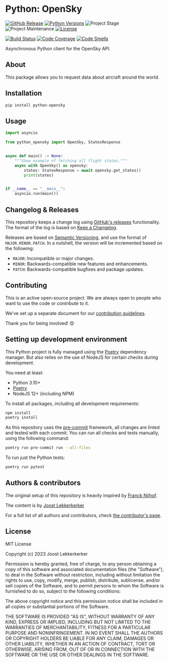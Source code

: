 # Python: OpenSky

[![GitHub Release][releases-shield]][releases]
[![Python Versions][python-versions-shield]][pypi]
![Project Stage][project-stage-shield]
![Project Maintenance][maintenance-shield]
[![License][license-shield]](LICENSE.md)

[![Build Status][build-shield]][build]
[![Code Coverage][codecov-shield]][codecov]
[![Code Smells][code-smells]][sonarcloud]

Asynchronous Python client for the OpenSky API.

## About

This package allows you to request data about aircraft around the world.

## Installation

```bash
pip install python-opensky
```

## Usage

```python
import asyncio

from python_opensky import OpenSky, StatesResponse


async def main() -> None:
    """Show example of fetching all flight states."""
    async with OpenSky() as opensky:
        states: StatesResponse = await opensky.get_states()
        print(states)


if __name__ == "__main__":
    asyncio.run(main())
```

## Changelog & Releases

This repository keeps a change log using [GitHub's releases][releases]
functionality. The format of the log is based on
[Keep a Changelog][keepchangelog].

Releases are based on [Semantic Versioning][semver], and use the format
of ``MAJOR.MINOR.PATCH``. In a nutshell, the version will be incremented
based on the following:

- ``MAJOR``: Incompatible or major changes.
- ``MINOR``: Backwards-compatible new features and enhancements.
- ``PATCH``: Backwards-compatible bugfixes and package updates.

## Contributing

This is an active open-source project. We are always open to people who want to
use the code or contribute to it.

We've set up a separate document for our
[contribution guidelines](.github/CONTRIBUTING.md).

Thank you for being involved! :heart_eyes:

## Setting up development environment

This Python project is fully managed using the [Poetry][poetry] dependency manager. But also relies on the use of NodeJS for certain checks during development.

You need at least:

- Python 3.10+
- [Poetry][poetry-install]
- NodeJS 12+ (including NPM)

To install all packages, including all development requirements:

```bash
npm install
poetry install
```

As this repository uses the [pre-commit][pre-commit] framework, all changes
are linted and tested with each commit. You can run all checks and tests
manually, using the following command:

```bash
poetry run pre-commit run --all-files
```

To run just the Python tests:

```bash
poetry run pytest
```

## Authors & contributors

The original setup of this repository is heavily inspired by [Franck Nijhof][frenck].

The content is by [Joost Lekkerkerker][joostlek]

For a full list of all authors and contributors,
check [the contributor's page][contributors].

## License

MIT License

Copyright (c) 2023 Joost Lekkerkerker

Permission is hereby granted, free of charge, to any person obtaining a copy
of this software and associated documentation files (the "Software"), to deal
in the Software without restriction, including without limitation the rights
to use, copy, modify, merge, publish, distribute, sublicense, and/or sell
copies of the Software, and to permit persons to whom the Software is
furnished to do so, subject to the following conditions:

The above copyright notice and this permission notice shall be included in all
copies or substantial portions of the Software.

THE SOFTWARE IS PROVIDED "AS IS", WITHOUT WARRANTY OF ANY KIND, EXPRESS OR
IMPLIED, INCLUDING BUT NOT LIMITED TO THE WARRANTIES OF MERCHANTABILITY,
FITNESS FOR A PARTICULAR PURPOSE AND NONINFRINGEMENT. IN NO EVENT SHALL THE
AUTHORS OR COPYRIGHT HOLDERS BE LIABLE FOR ANY CLAIM, DAMAGES OR OTHER
LIABILITY, WHETHER IN AN ACTION OF CONTRACT, TORT OR OTHERWISE, ARISING FROM,
OUT OF OR IN CONNECTION WITH THE SOFTWARE OR THE USE OR OTHER DEALINGS IN THE
SOFTWARE.

[build-shield]: https://github.com/joostlek/python-opensky/actions/workflows/tests.yaml/badge.svg
[build]: https://github.com/joostlek/python-opensky/actions
[code-smells]: https://sonarcloud.io/api/project_badges/measure?project=joostlek_python-opensky&metric=code_smells
[codecov-shield]: https://codecov.io/gh/joostlek/python-opensky/branch/master/graph/badge.svg
[codecov]: https://codecov.io/gh/joostlek/python-opensky
[commits-shield]: https://img.shields.io/github/commit-activity/y/joostlek/python-opensky.svg
[commits]: https://github.com/joostlek/python-opensky/commits/master
[contributors]: https://github.com/joostlek/python-opensky/graphs/contributors
[frenck]: https://github.com/frenck
[joostlek]: https://github.com/joostlek
[keepchangelog]: http://keepachangelog.com/en/1.0.0/
[license-shield]: https://img.shields.io/github/license/joostlek/python-opensky.svg
[maintenance-shield]: https://img.shields.io/maintenance/yes/2023.svg
[poetry-install]: https://python-poetry.org/docs/#installation
[poetry]: https://python-poetry.org
[pre-commit]: https://pre-commit.com/
[project-stage-shield]: https://img.shields.io/badge/project%20stage-stable-green.svg
[python-versions-shield]: https://img.shields.io/pypi/pyversions/python-opensky
[releases-shield]: https://img.shields.io/github/release/joostlek/python-opensky.svg
[releases]: https://github.com/joostlek/python-opensky/releases
[semver]: http://semver.org/spec/v2.0.0.html
[sonarcloud]: https://sonarcloud.io/summary/new_code?id=joostlek_python-opensky
[pypi]: https://pypi.org/project/python-opensky/
